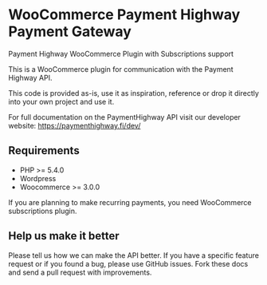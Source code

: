 # WooCommerce Payment Highway Payment Gateway
Payment Highway WooCommerce Plugin with Subscriptions support

This is a WooCommerce plugin for communication with the Payment Highway API.

This code is provided as-is, use it as inspiration, reference or drop it directly into your own project and use it.

For full documentation on the PaymentHighway API visit our developer website: https://paymenthighway.fi/dev/

## Requirements
* PHP >= 5.4.0
* Wordpress
* Woocommerce >= 3.0.0

If you are planning to make recurring payments, you need WooCommerce subscriptions plugin.

## Help us make it better

Please tell us how we can make the API better. If you have a specific feature request or if you found a bug, please use GitHub issues. Fork these docs and send a pull request with improvements.
